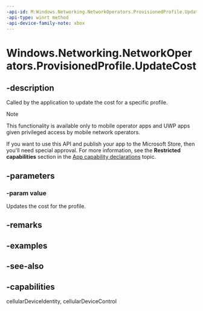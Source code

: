 ```yaml
---
-api-id: M:Windows.Networking.NetworkOperators.ProvisionedProfile.UpdateCost(Windows.Networking.Connectivity.NetworkCostType)
-api-type: winrt method
-api-device-family-note: xbox
---
```


<!-- Method syntax
public void UpdateCost(Windows.Networking.Connectivity.NetworkCostType value)
-->

# Windows.Networking.NetworkOperators.ProvisionedProfile.UpdateCost

## -description
Called by the application to update the cost for a specific profile.

> [!NOTE]
> This functionality is available only to mobile operator apps and UWP apps given privileged access by mobile network operators.
> 
> If you want to use this API and publish your app to the Microsoft Store, then you'll need special approval. For more information, see the **Restricted capabilities** section in the [App capability declarations](/windows/uwp/packaging/app-capability-declarations#restricted-capabilities) topic. 

## -parameters
### -param value
Updates the cost for the profile.

## -remarks

## -examples

## -see-also

## -capabilities
cellularDeviceIdentity, cellularDeviceControl
